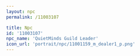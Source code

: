 ```yaml
---
layout: npc
permalink: /11003107

title: Npc
id: '11003107'
npc_name: 'QuietMinds Guild Leader'
icon_url: 'portrait/npc/11001159_m_dealer1_p.png'
---
```

